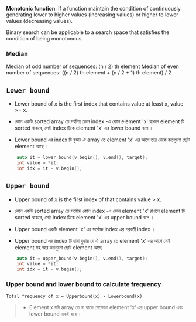**Monotonic function**: If a function maintain the condition of continuously generating lower to higher values (increasing values) or higher to lower values (decreasing values).

Binary search can be applicable to a search space that satisfies the condition of being monotonous.

### **Median**  
Median of odd number of sequences: (n / 2) th element 
Median of even number of sequences: ((n / 2) th element + (n / 2 + 1) th element) / 2


## **```Lower bound```**

- Lower bound of *x* is the first index that contains value at least x, value >= x.

- কোন একটি sorted array তে সর্বনিম্ন কোন index -এ কোন element 'x' রাখলে element টি sorted থাকবে, সেই index টিকে element 'x' এর lower bound বলে । 

- Lower bound এর index টি বুঝায় ঐ array তে element 'x' এর আগে তার থেকে কতগুলো ছোট element আছে । 

```cpp
    auto it = lower_bound(v.begin(), v.end(), target);
    int value = *it;
    int idx = it - v.begin();
```

## **```Upper bound```**

- Upper bound of *x* is the first index of that contains value > x.

- কোন একটি sorted array তে সর্বোচ্চ কোন index -এ কোন element 'x' রাখলে element টি sorted থাকবে, সেই index টিকে element 'x' এর upper bound বলে । 

- Upper bound একটি element 'x' এর সর্বোচ্চ index এর পরবর্তী index । 

- Upper bound এর index টি দ্বারা বুঝায় যে ঐ array তে element 'x' এর আগে সেই element সহ আর কতগুলো ছোট element আছে । 

```cpp
    auto it = upper_bound(v.begin(), v.end(), target);
    int value = *it;
    int idx = it - v.begin();
```

### Upper bound and lower bound to calculate frequency 

```Total frequency of x = Upperbound(x) - Lowerbound(x)```

> - Element x যদি array তে না থাকে সেক্ষেত্রে element 'x' এর upper bound এবং lower bound একই হবে । 

